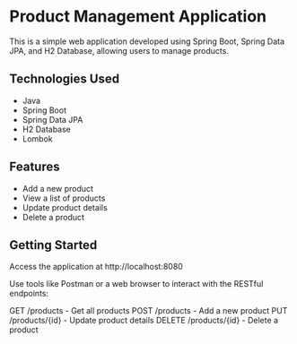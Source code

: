 # Product Management Application

This is a simple web application developed using Spring Boot, Spring Data JPA, and H2 Database, allowing users to manage products.

## Technologies Used

- Java
- Spring Boot
- Spring Data JPA
- H2 Database
- Lombok

## Features

- Add a new product
- View a list of products
- Update product details
- Delete a product

## Getting Started

Access the application at http://localhost:8080

Use tools like Postman or a web browser to interact with the RESTful endpoints:

GET /products - Get all products
POST /products - Add a new product
PUT /products/{id} - Update product details
DELETE /products/{id} - Delete a product
